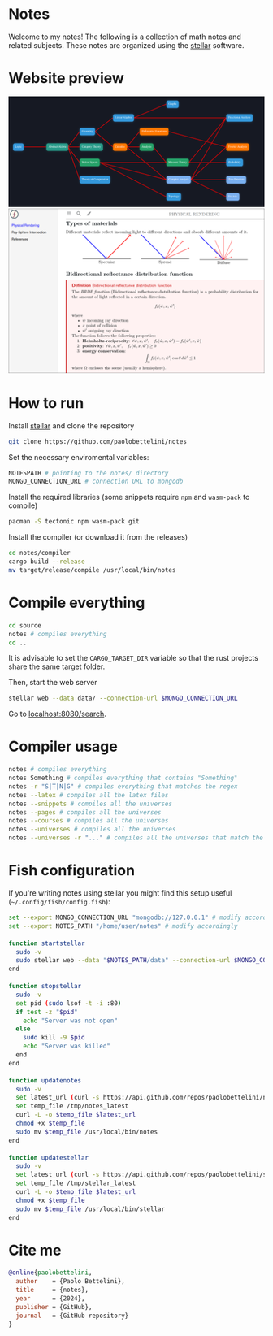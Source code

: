 # Notes

Welcome to my notes! The following is a collection of math notes
and related subjects.
These notes are organized using the [stellar](https://github.com/paolobettelini/stellar)
software.

# Website preview

![universe preview](./media/universe.png)
![course preview](./media/physicalrendering.png)

# How to run
Install [stellar](https://github.com/paolobettelini/stellar)
and clone the repository
```bash
git clone https://github.com/paolobettelini/notes
```
Set the necessary enviromental variables:
```bash
NOTESPATH # pointing to the notes/ directory
MONGO_CONNECTION_URL # connection URL to mongodb
```
Install the required libraries (some snippets require `npm` and `wasm-pack` to compile)
```bash
pacman -S tectonic npm wasm-pack git
```
Install the compiler (or download it from the releases)
```bash
cd notes/compiler
cargo build --release
mv target/release/compile /usr/local/bin/notes
```
# Compile everything
```bash
cd source
notes # compiles everything
cd ..
```

It is advisable to set the `CARGO_TARGET_DIR` variable so that
the rust projects share the same target folder.

Then, start the web server
```bash
stellar web --data data/ --connection-url $MONGO_CONNECTION_URL
```
Go to [localhost:8080/search](http://localhost:8080/search).

# Compiler usage
```bash
notes # compiles everything
notes Something # compiles everything that contains "Something"
notes -r "S|T|N|G" # compiles everything that matches the regex
notes --latex # compiles all the latex files
notes --snippets # compiles all the universes
notes --pages # compiles all the universes
notes --courses # compiles all the universes
notes --universes # compiles all the universes
notes --universes -r "..." # compiles all the universes that match the regex
```

# Fish configuration
If you're writing notes using stellar you might find this setup useful (`~/.config/fish/config.fish`):
```bash
set --export MONGO_CONNECTION_URL "mongodb://127.0.0.1" # modify accordingly
set --export NOTES_PATH "/home/user/notes" # modify accordingly

function startstellar
  sudo -v
  sudo stellar web --data "$NOTES_PATH/data" --connection-url $MONGO_CONNECTION_URL --port 80
end

function stopstellar
  sudo -v
  set pid (sudo lsof -t -i :80)
  if test -z "$pid"
    echo "Server was not open"
  else
    sudo kill -9 $pid
    echo "Server was killed"
  end
end

function updatenotes
  sudo -v
  set latest_url (curl -s https://api.github.com/repos/paolobettelini/notes/releases/latest | grep browser_download_url | cut -d '"' -f 4)
  set temp_file /tmp/notes_latest
  curl -L -o $temp_file $latest_url
  chmod +x $temp_file
  sudo mv $temp_file /usr/local/bin/notes
end

function updatestellar
  sudo -v
  set latest_url (curl -s https://api.github.com/repos/paolobettelini/stellar/releases/latest | grep browser_download_url | cut -d '"' -f 4)
  set temp_file /tmp/stellar_latest
  curl -L -o $temp_file $latest_url
  chmod +x $temp_file
  sudo mv $temp_file /usr/local/bin/stellar
end
```

# Cite me
```bib
@online{paolobettelini,
  author    = {Paolo Bettelini},
  title     = {notes},
  year      = {2024},
  publisher = {GitHub},
  journal   = {GitHub repository}
}
```